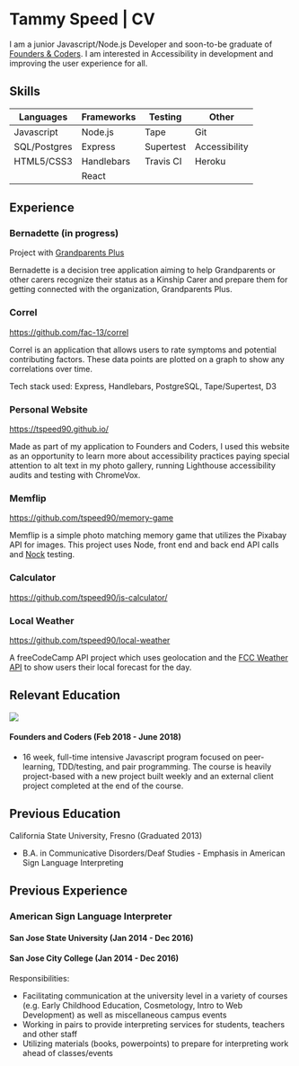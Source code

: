 # Tammy Speed | CV

I am a junior Javascript/Node.js Developer and soon-to-be graduate of [Founders & Coders](https://foundersandcoders.com/). I am interested in Accessibility in development and improving the user experience for all. 

## Skills
| Languages   | Frameworks | Testing   | Other         |
| --------    | --------   | --------  | ------------  |
| Javascript  | Node.js    | Tape      | Git           |
| SQL/Postgres| Express    | Supertest | Accessibility |
| HTML5/CSS3  | Handlebars | Travis CI | Heroku        |
|             | React      |           |               |

## Experience
### Bernadette (in progress)
Project with [Grandparents Plus](https://www.grandparentsplus.org.uk/) 

Bernadette is a decision tree application aiming to help Grandparents or other carers recognize their status as a Kinship Carer and prepare them for getting connected with the organization, Grandparents Plus.

### Correl 
https://github.com/fac-13/correl

Correl is an application that allows users to rate symptoms and potential contributing factors. These data points are plotted on a graph to show any correlations over time.

Tech stack used: Express, Handlebars, PostgreSQL, Tape/Supertest, D3

### Personal Website
https://tspeed90.github.io/

Made as part of my application to Founders and Coders, I used this website as an opportunity to learn more about accessibility practices paying special attention to alt text in my photo gallery, running Lighthouse accessibility audits and testing with ChromeVox.

### Memflip
https://github.com/tspeed90/memory-game

Memflip is a simple photo matching memory game that utilizes the Pixabay API for images. This project uses Node, front end and back end API calls and [Nock](https://www.npmjs.com/package/nock) testing.

### Calculator 
https://github.com/tspeed90/js-calculator/

### Local Weather
https://github.com/tspeed90/local-weather

A freeCodeCamp API project which uses geolocation and the [FCC Weather API](https://fcc-weather-api.glitch.me/) to show users their local forecast for the day.


## Relevant Education
![](http://res.cloudinary.com/dp6beg5nw/image/upload/v1525004700/fac-logo_njmmf7.png)
#### Founders and Coders (Feb 2018 - June 2018)
- 16 week, full-time intensive Javascript program focused on peer-learning, TDD/testing, and pair programming. The course is heavily project-based with a new project built weekly and an external client project completed at the end of the course.

## Previous Education

California State University, Fresno (Graduated 2013)
 - B.A. in Communicative Disorders/Deaf Studies - Emphasis in American Sign Language Interpreting

## Previous Experience
### American Sign Language Interpreter
#### San Jose State University (Jan 2014 - Dec 2016)
#### San Jose City College (Jan 2014 - Dec 2016)


Responsibilities:
- Facilitating communication at the university level in a variety of courses (e.g. Early Childhood Education, Cosmetology, Intro to Web Development) as well as miscellaneous campus events
- Working in pairs to provide interpreting services for students, teachers and other staff
- Utilizing materials (books, powerpoints) to prepare for interpreting work ahead of classes/events



